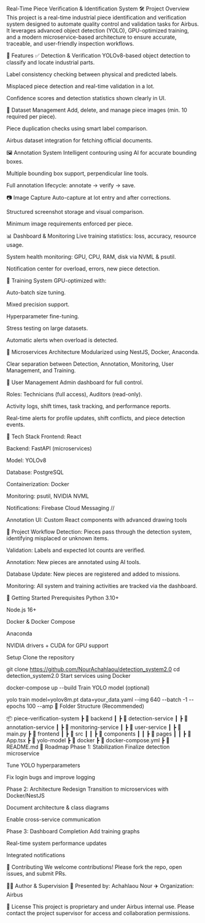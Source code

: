Real-Time Piece Verification & Identification System
🛠 Project Overview
This project is a real-time industrial piece identification and verification system designed to automate quality control and validation tasks for Airbus. It leverages advanced object detection (YOLO), GPU-optimized training, and a modern microservice-based architecture to ensure accurate, traceable, and user-friendly inspection workflows.

📌 Features
✅ Detection & Verification
YOLOv8-based object detection to classify and locate industrial parts.
 
Label consistency checking between physical and predicted labels.

Misplaced piece detection and real-time validation in a lot.

Confidence scores and detection statistics shown clearly in UI.

📂 Dataset Management
Add, delete, and manage piece images (min. 10 required per piece).

Piece duplication checks using smart label comparison.

Airbus dataset integration for fetching official documents.

🖼 Annotation System
Intelligent contouring using AI for accurate bounding boxes.

Multiple bounding box support, perpendicular line tools.

Full annotation lifecycle: annotate → verify → save.

📷 Image Capture
Auto-capture at lot entry and after corrections.

Structured screenshot storage and visual comparison.

Minimum image requirements enforced per piece.

📊 Dashboard & Monitoring
Live training statistics: loss, accuracy, resource usage.

System health monitoring: GPU, CPU, RAM, disk via NVML & psutil.

Notification center for overload, errors, new piece detection.

🧠 Training System
GPU-optimized with:

Auto-batch size tuning.

Mixed precision support.

Hyperparameter fine-tuning.

Stress testing on large datasets.

Automatic alerts when overload is detected.

🧩 Microservices Architecture
Modularized using NestJS, Docker, Anaconda.

Clear separation between Detection, Annotation, Monitoring, User Management, and Training.

👤 User Management
Admin dashboard for full control.

Roles: Technicians (full access), Auditors (read-only).

Activity logs, shift times, task tracking, and performance reports.

Real-time alerts for profile updates, shift conflicts, and piece detection events.

🧱 Tech Stack
Frontend: React

Backend: FastAPI  (microservices)

Model: YOLOv8

Database: PostgreSQL

Containerization: Docker

Monitoring: psutil, NVIDIA NVML

Notifications: Firebase Cloud Messaging //

Annotation UI: Custom React components with advanced drawing tools

🔄 Project Workflow
Detection: Pieces pass through the detection system, identifying misplaced or unknown items.

Validation: Labels and expected lot counts are verified.

Annotation: New pieces are annotated using AI tools.

Database Update: New pieces are registered and added to missions.

Monitoring: All system and training activities are tracked via the dashboard.

🚀 Getting Started
Prerequisites
Python 3.10+

Node.js 16+

Docker & Docker Compose

Anaconda

NVIDIA drivers + CUDA for GPU support

Setup
Clone the repository


git clone https://github.com/NourAchahlaou/detection_system2.0
cd detection_system2.0
Start services using Docker


docker-compose up --build
Train YOLO model (optional)


yolo train model=yolov8m.pt data=your_data.yaml --img 640 --batch -1 --epochs 100 --amp
📁 Folder Structure (Recommended)

📦 piece-verification-system
 ┣ 📂 backend
 ┃ ┣ 📂 detection-service
 ┃ ┣ 📂 annotation-service
 ┃ ┣ 📂 monitoring-service
 ┃ ┣ 📂 user-service
 ┃ ┣ 📜 main.py
 ┣ 📂 frontend
 ┃ ┣ 📂 src
 ┃ ┃ ┣ 📂 components
 ┃ ┃ ┣ 📂 pages
 ┃ ┃ ┣ 📜 App.tsx
 ┣ 📂 yolo-model
 ┣ 📂 docker
 ┣ 📜 docker-compose.yml
 ┣ 📜 README.md
📅 Roadmap
Phase 1: Stabilization
 Finalize detection microservice

 Tune YOLO hyperparameters

 Fix login bugs and improve logging

Phase 2: Architecture Redesign
 Transition to microservices with Docker/NestJS

 Document architecture & class diagrams

 Enable cross-service communication

Phase 3: Dashboard Completion
 Add training graphs

 Real-time system performance updates

 Integrated notifications

📣 Contributing
We welcome contributions! Please fork the repo, open issues, and submit PRs.

🧑‍💼 Author & Supervision
👤 Presented by: Achahlaou Nour
✈️ Organization: Airbus



📜 License
This project is proprietary and under Airbus internal use. Please contact the project supervisor for access and collaboration permissions.